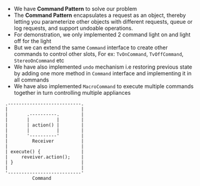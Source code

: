 * We have **Command Pattern** to solve our problem
* The **Command Pattern** encapsulates a request as an object, thereby letting you parameterize other objects with different requests, queue or log requests, and support undoable operations.
* For demonstration, we only implemented 2 command light on and light off for the light
* But we can extend the same `Command` interface to create other commands to control other slots, For ex: `TvOnCommand`, `TvOffCommand`, `StereoOnCommand` etc
* We have also implemented `undo` mechanism i.e restoring previous state by adding one more method in `Command` interface and implementing it in all commands
* We have also implemented `MacroCommand` to execute multiple commands together in turn controlling multiple appliances

```
.---------------------------.
|                           |
|       .----------.        |
|       |          |        |
|       | action() |        |
|       |          |        |
|       '----------'        |
|         Receiver          |
|                           |
| execute() {               |
|     reveiver.action();    |
| }                         |
|                           |
'---------------------------'
          Command
```